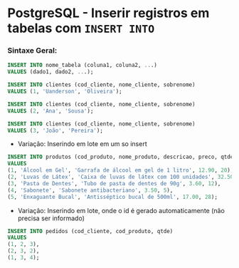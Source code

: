 # PostgreSQL - Inserir registros em tabelas com `INSERT INTO`

### Sintaxe Geral:

```sql 
INSERT INTO nome_tabela (coluna1, coluna2, ...) 
VALUES (dado1, dado2, ...);
```

```sql
INSERT INTO clientes (cod_cliente, nome_cliente, sobrenome) 
VALUES (1, 'Uanderson', 'Oliveira');

INSERT INTO clientes (cod_cliente, nome_cliente, sobrenome) 
VALUES (2, 'Ana', 'Sousa');

INSERT INTO clientes (cod_cliente, nome_cliente, sobrenome) 
VALUES (3, 'João', 'Pereira');
```

- Variação: Inserindo em lote em um so insert

```sql
INSERT INTO produtos (cod_produto, nome_produto, descricao, preco, qtde_estoque)
VALUES 
(1, 'Álcool em Gel', 'Garrafa de álcool em gel de 1 litro', 12.90, 20),
(2, 'Luvas de Látex', 'Caixa de luvas de látex com 100 unidades', 32.50, 25),
(3, 'Pasta de Dentes', 'Tubo de pasta de dentes de 90g', 3.60, 12),
(4, 'Sabonete', 'Sabonete antibacteriano', 3.50, 5),
(5, 'Enxaguante Bucal', 'Antisséptico bucal de 500ml', 17.00, 28);
```

- Variação: Inserindo em lote, onde o id é gerado automaticamente (não precisa ser informado)

```sql
INSERT INTO pedidos (cod_cliente, cod_produto, qtde)
VALUES
(1, 2, 3),
(2, 3, 2),
(1, 3, 4);

```
